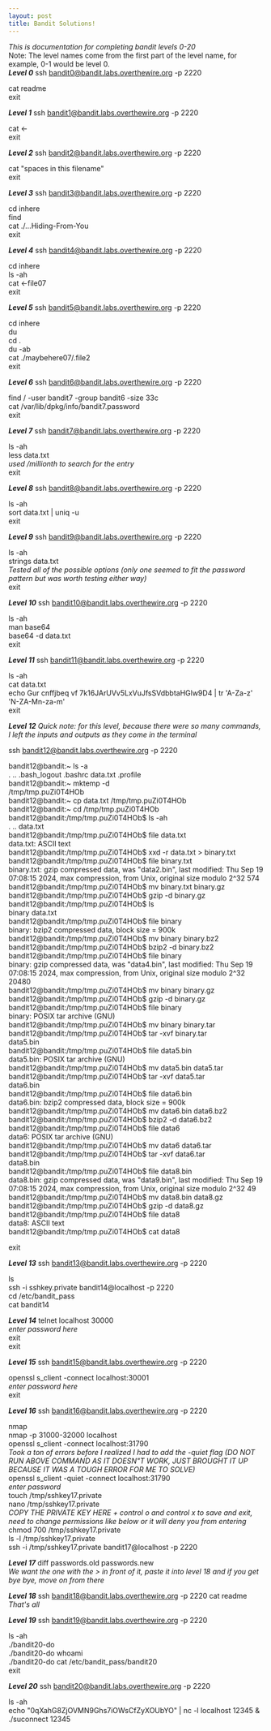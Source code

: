 ```yaml
---
layout: post
title: Bandit Solutions!
---
```

*This is documentation for completing bandit levels 0-20*  
Note: The level names come from the first part of the level name, for example, 0-1 would be level 0.  
***Level 0*** 
ssh bandit0@bandit.labs.overthewire.org -p 2220

cat readme  
exit  

***Level 1*** 
ssh bandit1@bandit.labs.overthewire.org -p 2220

cat <-  
exit  

***Level 2*** 
ssh bandit2@bandit.labs.overthewire.org -p 2220

cat "spaces in this filename"  
exit  

***Level 3*** 
ssh bandit3@bandit.labs.overthewire.org -p 2220

cd inhere  
find  
cat ./...Hiding-From-You  
exit  

***Level 4*** 
ssh bandit4@bandit.labs.overthewire.org -p 2220

cd inhere  
ls -ah  
cat <-file07  
exit  

***Level 5*** 
ssh bandit5@bandit.labs.overthewire.org -p 2220

cd inhere  
du  
cd .  
du -ab  
cat ./maybehere07/.file2  
exit  

***Level 6*** 
ssh bandit6@bandit.labs.overthewire.org -p 2220

find / -user bandit7 -group bandit6 -size 33c  
cat /var/lib/dpkg/info/bandit7.password  
exit  

***Level 7*** 
ssh bandit7@bandit.labs.overthewire.org -p 2220

ls -ah  
less data.txt  
*used /millionth to search for the entry*  
exit  

***Level 8*** 
ssh bandit8@bandit.labs.overthewire.org -p 2220  

ls -ah  
sort data.txt | uniq -u  
exit  

***Level 9*** 
ssh bandit9@bandit.labs.overthewire.org -p 2220  

ls -ah  
strings data.txt  
*Tested all of the possible options (only one seemed to fit the password pattern but was worth testing either way)*  
exit  

***Level 10*** 
ssh bandit10@bandit.labs.overthewire.org -p 2220

ls -ah  
man base64  
base64 -d data.txt  
exit  

***Level 11*** 
ssh bandit11@bandit.labs.overthewire.org -p 2220

ls -ah  
cat data.txt  
echo Gur cnffjbeq vf 7k16JArUVv5LxVuJfsSVdbbtaHGlw9D4 | tr 'A-Za-z' 'N-ZA-Mn-za-m'  
exit  

***Level 12***
*Quick note: for this level, because there were so many commands, I left the inputs and outputs as they come in the terminal*  

ssh bandit12@bandit.labs.overthewire.org -p 2220

bandit12@bandit:~ ls -a  
.  ..  .bash_logout  .bashrc  data.txt  .profile  
bandit12@bandit:~ mktemp -d  
/tmp/tmp.puZi0T4HOb  
bandit12@bandit:~ cp data.txt /tmp/tmp.puZi0T4HOb  
bandit12@bandit:~ cd /tmp/tmp.puZi0T4HOb  
bandit12@bandit:/tmp/tmp.puZi0T4HOb$ ls -ah  
.  ..  data.txt  
bandit12@bandit:/tmp/tmp.puZi0T4HOb$ file data.txt  
data.txt: ASCII text  
bandit12@bandit:/tmp/tmp.puZi0T4HOb$ xxd -r data.txt > binary.txt  
bandit12@bandit:/tmp/tmp.puZi0T4HOb$ file binary.txt  
binary.txt: gzip compressed data, was "data2.bin", last modified: Thu Sep 19 07:08:15 2024, max compression, from Unix, original size modulo 2^32 574  
bandit12@bandit:/tmp/tmp.puZi0T4HOb$ mv binary.txt binary.gz  
bandit12@bandit:/tmp/tmp.puZi0T4HOb$ gzip -d binary.gz  
bandit12@bandit:/tmp/tmp.puZi0T4HOb$ ls   
binary  data.txt  
bandit12@bandit:/tmp/tmp.puZi0T4HOb$ file binary  
binary: bzip2 compressed data, block size = 900k  
bandit12@bandit:/tmp/tmp.puZi0T4HOb$ mv binary binary.bz2  
bandit12@bandit:/tmp/tmp.puZi0T4HOb$ bzip2 -d binary.bz2  
bandit12@bandit:/tmp/tmp.puZi0T4HOb$ file binary  
binary: gzip compressed data, was "data4.bin", last modified: Thu Sep 19 07:08:15 2024, max compression, from Unix, original size modulo 2^32 20480  
bandit12@bandit:/tmp/tmp.puZi0T4HOb$ mv binary binary.gz  
bandit12@bandit:/tmp/tmp.puZi0T4HOb$ gzip -d binary.gz  
bandit12@bandit:/tmp/tmp.puZi0T4HOb$ file binary  
binary: POSIX tar archive (GNU)  
bandit12@bandit:/tmp/tmp.puZi0T4HOb$ mv binary binary.tar  
bandit12@bandit:/tmp/tmp.puZi0T4HOb$ tar -xvf binary.tar  
data5.bin  
bandit12@bandit:/tmp/tmp.puZi0T4HOb$ file data5.bin  
data5.bin: POSIX tar archive (GNU)  
bandit12@bandit:/tmp/tmp.puZi0T4HOb$ mv data5.bin data5.tar  
bandit12@bandit:/tmp/tmp.puZi0T4HOb$ tar -xvf data5.tar  
data6.bin  
bandit12@bandit:/tmp/tmp.puZi0T4HOb$ file data6.bin  
data6.bin: bzip2 compressed data, block size = 900k  
bandit12@bandit:/tmp/tmp.puZi0T4HOb$ mv data6.bin data6.bz2  
bandit12@bandit:/tmp/tmp.puZi0T4HOb$ bzip2 -d data6.bz2  
bandit12@bandit:/tmp/tmp.puZi0T4HOb$ file data6  
data6: POSIX tar archive (GNU)  
bandit12@bandit:/tmp/tmp.puZi0T4HOb$ mv data6 data6.tar  
bandit12@bandit:/tmp/tmp.puZi0T4HOb$ tar -xvf data6.tar  
data8.bin  
bandit12@bandit:/tmp/tmp.puZi0T4HOb$ file data8.bin  
data8.bin: gzip compressed data, was "data9.bin", last modified: Thu Sep 19 07:08:15 2024, max compression, from Unix, original size modulo 2^32 49  
bandit12@bandit:/tmp/tmp.puZi0T4HOb$ mv data8.bin data8.gz  
bandit12@bandit:/tmp/tmp.puZi0T4HOb$ gzip -d data8.gz  
bandit12@bandit:/tmp/tmp.puZi0T4HOb$ file data8  
data8: ASCII text  
bandit12@bandit:/tmp/tmp.puZi0T4HOb$ cat data8  

exit  

***Level 13*** 
ssh bandit13@bandit.labs.overthewire.org -p 2220  

ls  
ssh -i sshkey.private bandit14@localhost -p 2220  
cd /etc/bandit_pass  
cat bandit14  

***Level 14*** 
telnet localhost 30000  
*enter password here*  
exit  
exit  

***Level 15*** 
ssh bandit15@bandit.labs.overthewire.org -p 2220  

openssl s_client -connect localhost:30001  
*enter password here*  
exit  

***Level 16*** 
ssh bandit16@bandit.labs.overthewire.org -p 2220  

nmap  
nmap -p 31000-32000 localhost  
openssl s_client -connect localhost:31790   
*Took a ton of errors before I realized I had to add the -quiet flag (DO NOT RUN ABOVE COMMAND AS IT DOESN"T WORK, JUST BROUGHT IT UP BECAUSE IT WAS A TOUGH ERROR FOR ME TO SOLVE)*  
openssl s_client -quiet -connect localhost:31790    
*enter password*  
touch /tmp/sshkey17.private  
nano /tmp/sshkey17.private  
*COPY THE PRIVATE KEY HERE + control o and control x to save and exit, need to change permissions like below or it will deny you from entering*
chmod 700 /tmp/sshkey17.private  
ls -l /tmp/sshkey17.private  
ssh -i /tmp/sshkey17.private bandit17@localhost -p 2220  

***Level 17*** 
diff passwords.old passwords.new  
*We want the one with the > in front of it, paste it into level 18 and if you get bye bye, move on from there*  

***Level 18*** 
ssh bandit18@bandit.labs.overthewire.org -p 2220 cat readme  
*That's all*

***Level 19*** 
ssh bandit19@bandit.labs.overthewire.org -p 2220

ls -ah  
./bandit20-do  
./bandit20-do whoami  
./bandit20-do cat /etc/bandit_pass/bandit20  
exit  

***Level 20*** 
ssh bandit20@bandit.labs.overthewire.org -p 2220  

ls -ah  
echo "0qXahG8ZjOVMN9Ghs7iOWsCfZyXOUbYO" | nc -l localhost 12345 &  
./suconnect 12345  
